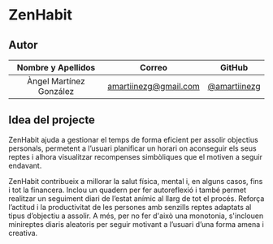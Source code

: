 # ZenHabit

## Autor

| **Nombre y Apellidos** |         **Correo**         |               **GitHub**               |
| :--------------------: | :------------------------: | :------------------------------------: |
|  Àngel Martínez González  | amartiinezg@gmail.com | [@amartiinezg](https://github.com/amartiinezg) |

## Idea del projecte

ZenHabit ajuda a gestionar el temps de forma eficient per assolir objectius personals, permetent a l’usuari planificar un horari on aconseguir els seus reptes i alhora visualitzar recompenses simbòliques que el motiven a seguir endavant. 

ZenHabit contribueix a millorar la salut física, mental i, en alguns casos, fins i tot la financera. Inclou un quadern per fer autoreflexió i també permet realitzar un seguiment diari de l’estat anímic al llarg de tot el procés. Reforça l’actitud i la productivitat de les persones amb senzills reptes adaptats al tipus d’objectiu a assolir. A més, per no fer d'això una monotonia, s'inclouen minireptes diaris aleatoris per seguir motivant a l’usuari d’una forma amena i creativa.
